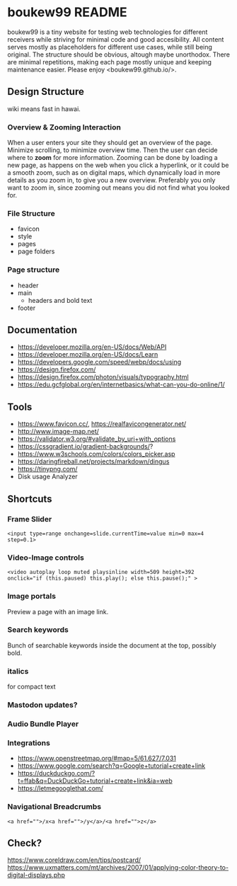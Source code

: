 # boukew99 README
boukew99 is a tiny website for testing web technologies for different receivers while striving for minimal code and good accesibility. All content serves mostly as placeholders for different use cases, while still being original. The structure should be obvious, altough maybe unorthodox. There are minimal repetitions, making each page mostly unique and keeping maintenance easier. Please enjoy <boukew99.github.io/>.

## Design Structure
wiki means fast in hawai.

### Overview & Zooming Interaction
When a user enters your site they should get an overview of the page. Minimize scrolling, to minimize overview time. Then the user can decide where to **zoom** for more information. Zooming can be done by loading a new page, as happens on the web when you click a hyperlink, or it could be a smooth zoom, such as on digital maps, which dynamically load in more details as you zoom in, to give you a new overview. Preferably you only want to zoom in, since zooming out means you did not find what you looked for. 

### File Structure
- favicon
- style
- pages
- page folders

### Page structure
- header
- main
    - headers and bold text
- footer

## Documentation

- <https://developer.mozilla.org/en-US/docs/Web/API>
- <https://developer.mozilla.org/en-US/docs/Learn>
- <https://developers.google.com/speed/webp/docs/using>
- <https://design.firefox.com/>
- <https://design.firefox.com/photon/visuals/typography.html>
- <https://edu.gcfglobal.org/en/internetbasics/what-can-you-do-online/1/>

## Tools

- <https://www.favicon.cc/>, <https://realfavicongenerator.net/>
- <http://www.image-map.net/>
- <https://validator.w3.org/#validate_by_uri+with_options>
- https://cssgradient.io/gradient-backgrounds/?
- <https://www.w3schools.com/colors/colors_picker.asp>
- <https://daringfireball.net/projects/markdown/dingus>
- <https://tinypng.com/>
- Disk usage Analyzer

## Shortcuts

### Frame Slider
`<input type=range onchange=slide.currentTime=value min=0 max=4 step=0.1>`

### Video-Image controls
`<video autoplay loop muted playsinline width=509 height=392 onclick="if (this.paused) this.play(); else this.pause();" >`

### Image portals
Preview a page with an image link.

### Search keywords
Bunch of searchable keywords inside the document at the top, possibly bold.

### italics
for compact text

### Mastodon updates?

### Audio Bundle Player

### Integrations
- <https://www.openstreetmap.org/#map=5/61.627/7.031>
- <https://www.google.com/search?q=Google+tutorial+create+link>
- <https://duckduckgo.com/?t=ffab&q=DuckDuckGo+tutorial+create+link&ia=web>
- <https://letmegooglethat.com/>

### Navigational Breadcrumbs
`<a href="">/x<a href="">/y</a>/<a href="">z</a>`

## Check?
https://www.coreldraw.com/en/tips/postcard/
https://www.uxmatters.com/mt/archives/2007/01/applying-color-theory-to-digital-displays.php 